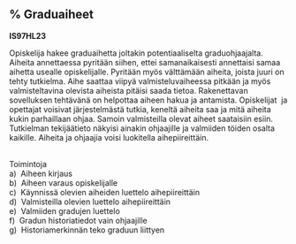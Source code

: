 % Graduaiheet
-----------

**IS97HL23**

Opiskelija hakee graduaihetta joltakin potentiaaliselta graduohjaajalta.
Aiheita annettaessa pyritään siihen, ettei samanaikaisesti annettaisi
samaa aihetta usealle opiskelijalle. Pyritään myös välttämään aiheita,
joista juuri on tehty tutkielma. Aihe saattaa viipyä valmisteluvaiheessa
pitkään ja myös valmisteltavina olevista aiheista pitäisi saada tietoa.
Rakenettavan sovelluksen tehtävänä on helpottaa aiheen hakua ja
antamista. Opiskelijat  ja opettajat voisivat järjestelmästä tutkia,
keneltä aiheita saa ja mitä aiheita kukin parhaillaan ohjaa. Samoin
valmisteilla olevat aiheet saataisiin esiin. Tutkielman tekijäätieto
näkyisi ainakin ohjaajille ja valmiiden töiden osalta kaikille. Aiheita
ja ohjaajia voisi luokitella aihepiireittäin. \
 

Toimintoja \
a)  Aiheen kirjaus \
b)  Aiheen varaus opiskelijalle \
c)  Käynnissä olevien aiheiden luettelo aihepiireittäin \
d)  Valmisteilla olevien luettelo aihepiireittäin \
e)  Valmiiden gradujen luettelo \
f)  Gradun historiatiedot vain ohjaajille \
g)  Historiamerkinnän teko graduun liittyen \
  \
 
